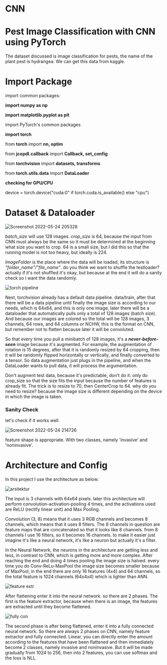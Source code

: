 # CNN
# Pest Image Classification with CNN using PyTorch
The dataset discussed is image classification for pests, the name of the plant pest is hydrangea. We can get this data from kaggle.
# Import Package
import common packages:

**import numpy as np**

**import matplotlib.pyplot as plt**

import PyTorch's common packages

**import torch**

from **torch** import **nn, optim**

from **jcopdl.callback** import **Callback, set_config**

from **torchvision** import **datasets, transforms**

from **torch.utils.data** import **DataLoader**

**checking for GPU/CPU**

device = torch.device("cuda:0" if torch.cuda.is_available() else "cpu")

# Dataset & Dataloader

![Screenshot 2022-05-24 205328](https://user-images.githubusercontent.com/86812576/170052617-f91965c6-96bf-440b-afdf-571db710c38f.png)

_batch_size_ will use 128 images. _crop_size_ is 64, because the input from CNN must always be the same so it must be determined at the beginning what size you want to crop. 64 is a small size, but I did this so that the running model is not too heavy, but ideally is 224.

_ImageFolder_ is the place where the data will be loaded, its structure is _"folder_name"/"file_name"_. do you think we want to shuffle the testloader? actually if it's not shuffled it's okay, but because at the end it will do a sanity check so I want the data randomly.

![torch pipeline](https://user-images.githubusercontent.com/86812576/170059694-235a78c3-ed9a-40af-b57e-03217dd88111.png)

Next, torchvision already has a default data pipeline.
data/train, after that there will be a data pipeline until finally the image size is according to our needs, which is 64x64, and this is only one image, later there will be a dataloader that automatically pulls only a total of 128 images (batch size). And because our images are colored so the total will be 128 images, 3 channels, 64 rows, and 64 columns or NCHW, this is the format on CNN, but remember not to flatten because later it will be convoluted.

So that every time you pull a minibatch of 128 images, it's a **_never-before-seen_** image because it's augmented. For example, the augmentation of rotation is 15 degrees, after that it is randomly resized by 64 cropping, then it will be randomly flipped horizontally or vertically, and finally converted to a tensor. So data augmentation just plugs in the pipeline, and when the DataLoader wants to pull data, it will process the argumentation.

Don't augment test data, because it's predictable, don't do it. only do crop_size so that the size fits the input because the number of features is already fit.
The trick is to resize to 70, then CenterCrop to 64. why do you need to resize? because the image size is different depending on the device in which the image is taken.

### Sanity Check
let's check if it works well.

![Screenshot 2022-05-24 214726](https://user-images.githubusercontent.com/86812576/170064737-1b8d3b87-7d66-4419-ae23-7ffdbca82f6f.png)

feature shape is appropriate. With two classes, namely 'invasive' and 'noninvasive'.

# Architecture and Config
In this project I use the architecture as below:

![arsitektur](https://user-images.githubusercontent.com/86812576/170066662-67b38b46-b407-4403-8daa-92b20a91ff9e.png)

The input is 3 channels with 64x64 pixels. later this architecture will perform convolution-activation-pooling 4 times, and the activations used are ReLU (rectify linear unit) and Max Pooling.

Convolution (3, 8) means that it uses 3 RGB channels and becomes 8 channels, which means that it uses 8 filters. The 8 channels in question are feature maps that are concatenated so that it looks like 8 channels. from 8 channels I use 16 filters, so it becomes 16 channels. to make it easier just imagine it's like a neural network, it's like a neuron but actually it's a filter. 

In the Neural Network, the neurons in the architecture are getting less and less, in contrast to CNN, which is getting more and more complex. After reaching the end and doing 4 times pooling the image size is halved. every time you do Conv-ReLu-MaxPool the image size becomes smaller because of MaxPool, in the end there are only 16 features (4x4) and 64 channels, so the total feature is 1024 channels (64x4x4) which is lighter than ANN.

![feature extr](https://user-images.githubusercontent.com/86812576/170180780-ffa92b55-a4e5-4741-a56a-d436e15b2444.png)

After flattening enter it into the neural network. so there are 2 phases. The first is the feature extractor, because when there is an image, the features are extracted until they become flattened.

![fully con](https://user-images.githubusercontent.com/86812576/170180802-e0b49edb-7b1e-4e39-9301-d80afc74670a.png)

The second phase is after being flattened, enter it into a fully connected neural network. So there are always 2 phases on CNN, namely feature extractor and fully connected. Linear, you can directly enter the amount according to the features that have been flattened and then immediately become 2 classes, namely invasive and noninvasive. But it will be made gradually from 1024 to 256, then into 2 features, you can use softmax and the loss is NLL.
